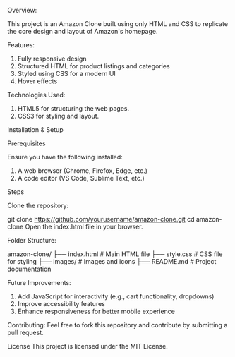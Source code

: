 Overview:

This project is an Amazon Clone built using only HTML and CSS to replicate the core design and layout of Amazon's homepage.

Features:

1. Fully responsive design
2. Structured HTML for product listings and categories
3. Styled using CSS for a modern UI
4. Hover effects

Technologies Used:

1. HTML5 for structuring the web pages.
2. CSS3 for styling and layout.

Installation & Setup

Prerequisites

Ensure you have the following installed:

1. A web browser (Chrome, Firefox, Edge, etc.)
2. A code editor (VS Code, Sublime Text, etc.)

Steps

Clone the repository:

git clone https://github.com/yourusername/amazon-clone.git
cd amazon-clone
Open the index.html file in your browser.

Folder Structure:

amazon-clone/
├── index.html        # Main HTML file
├── style.css        # CSS file for styling
├── images/           # Images and icons
├── README.md         # Project documentation

Future Improvements:

1. Add JavaScript for interactivity (e.g., cart functionality, dropdowns)
2. Improve accessibility features
3. Enhance responsiveness for better mobile experience

Contributing:
Feel free to fork this repository and contribute by submitting a pull request.

License
This project is licensed under the MIT License.